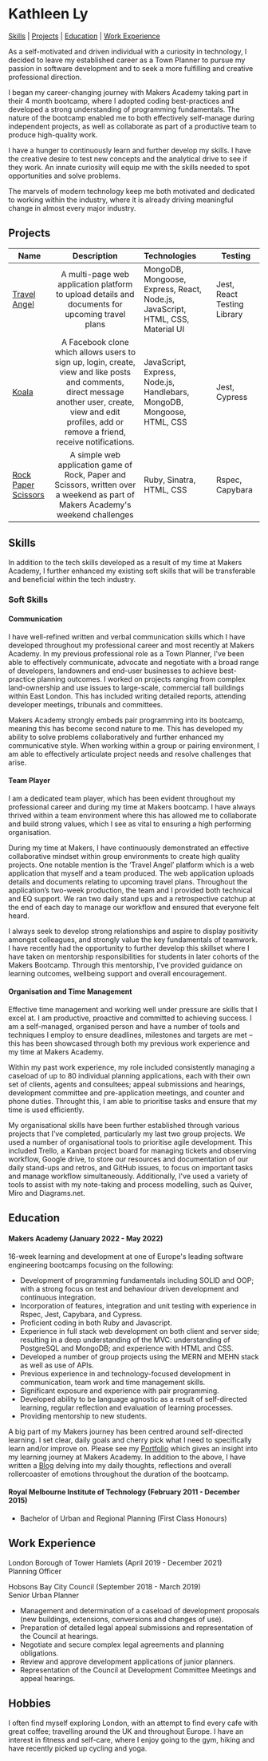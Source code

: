 # Kathleen Ly
[Skills](#skills) | [Projects](#projects) | [Education](#education) | [Work Experience](#work-experience)

As a self-motivated and driven individual with a curiosity in technology, I decided to leave my established career as a Town Planner to pursue my passion in software development and to seek a more fulfilling and creative professional direction. 

I began my career-changing journey with Makers Academy taking part in their 4 month bootcamp, where I adopted coding best-practices and developed a strong understanding of programming fundamentals. The nature of the bootcamp enabled me to both effectively self-manage during independent projects, as well as collaborate as part of a productive team to produce high-quality work.

I have a hunger to continuously learn and further develop my skills. I have the creative desire to test new concepts and the analytical drive to see if they work. An innate curiosity will equip me with the skills needed to spot opportunities and solve problems.

The marvels of modern technology keep me both motivated and dedicated to working within the industry, where it is already driving meaningful change in almost every major industry.

## Projects

| Name                       | Description                                                                   | Technologies                     |  Testing                           |
| -------------------------- |:-----------------------------------------------------------------------------:|:-------------------|-------------------|
| [Travel Angel](https://github.com/adamwoodcock98/travel-angel)     | A multi-page web application platform to upload details and documents for upcoming travel plans                | MongoDB, Mongoose, Express, React, Node.js, JavaScript, HTML, CSS, Material UI             | Jest, React Testing Library      |
| [Koala](https://github.com/heykathl/koala)       | A Facebook clone which allows users to sign up, login, create, view and like posts and comments, direct message another user, create, view and edit profiles, add or remove a friend, receive notifications.                                         | JavaScript, Express, Node.js, Handlebars, MongoDB, Mongoose, HTML, CSS           | Jest, Cypress                    |  
| [Rock Paper Scissors](https://github.com/heykathl/rps-challenge)           | A simple web application game of Rock, Paper and Scissors, written over a weekend as part of Makers Academy's weekend challenges  | Ruby, Sinatra, HTML, CSS         | Rspec, Capybara       |   

## Skills

In addition to the tech skills developed as a result of my time at Makers Academy, I further enhanced my existing soft skills that will be transferable and beneficial within the tech industry.

### Soft Skills

#### Communication
I have well-refined written and verbal communication skills which I have developed throughout my professional career and most recently at Makers Academy. In my previous professional role as a Town Planner, I've been able to effectively communicate, advocate and negotiate with a broad range of developers, landowners and end-user businesses to achieve best-practice planning outcomes. I worked on projects ranging from complex land-ownership and use issues to large-scale, commercial tall buildings within East London. This has included writing detailed reports, attending developer meetings, tribunals and committees. 

Makers Academy strongly embeds pair programming into its bootcamp, meaning this has become second nature to me. This has developed my ability to solve problems collaboratively and further enhanced my communicative style. When working within a group or pairing environment, I am able to effectively articulate project needs and resolve challenges that arise.

#### Team Player
I am a dedicated team player, which has been evident throughout my professional career and during my time at Makers bootcamp. I have always thrived within a team environment where this has allowed me to collaborate and build strong values, which I see as vital to ensuring a high performing organisation. 

During my time at Makers, I have continuously demonstrated an effective collaborative mindset within group environments to create high quality projects. One notable mention is the ‘Travel Angel’ platform which is a web application that myself and a team produced. The web application uploads details and documents relating to upcoming travel plans. Throughout the application’s two-week production, the team and I provided both technical and EQ support. We ran two daily stand ups and a retrospective catchup at the end of each day to manage our workflow and ensured that everyone felt heard. 

I always seek to develop strong relationships and aspire to display positivity amongst colleagues, and strongly value the key fundamentals of teamwork. I have recently had the opportunity to further develop this skillset where I have taken on mentorship responsibilities for students in later cohorts of the Makers Bootcamp. Through this mentorship, I've provided guidance on learning outcomes, wellbeing support and overall encouragement.

#### Organisation and Time Management
Effective time management and working well under pressure are skills that I excel at. I am productive, proactive and committed to achieving success. I am a self-managed, organised person and have a number of tools and techniques I employ to ensure deadlines, milestones and targets are met – this has been showcased through both my previous work experience and my time at Makers Academy.

Within my past work experience, my role included consistently managing a caseload of up to 80 individual planning applications, each with their own set of clients, agents and consultees; appeal submissions and hearings, development committee and pre-application meetings, and counter and phone duties. Throught this, I am able to prioritise tasks and ensure that my time is used efficiently. 

My organisational skills have been further established through various projects that I’ve completed, particularly my last two group projects. We used a number of organisational tools to prioritise agile development. This included Trello, a Kanban project board for managing tickets and observing workflow, Google drive, to store our resources and documentation of our daily stand-ups and retros, and GitHub issues, to focus on important tasks and manage workflow simultaneously. Additionally, I've used a variety of tools to assist with my note-taking and process modelling, such as Quiver, Miro and Diagrams.net.

## Education

#### Makers Academy (January 2022 - May 2022)
16-week learning and development at one of Europe's leading software engineering bootcamps focusing on the following:
- Development of programming fundamentals including SOLID and OOP; with a strong focus on test and behaviour driven development and continuous integration.
- Incorporation of features, integration and unit testing with experience in Rspec, Jest, Capybara, and Cypress.
- Proficient coding in both Ruby and Javascript.
- Experience in full stack web development on both client and server side; resulting in a deep understanding of the MVC: understanding of PostgreSQL and MongoDB; and experience with HTML and CSS.
- Developed a number of group projects using the MERN and MEHN stack as well as use of APIs. 
- Previous experience in and technology-focused development in communication, team work and time management skills.
- Significant exposure and experience with pair programming.
- Developed ability to be language agnostic as a result of self-directed learning, regular reflection and evaluation of learning processes.
- Providing mentorship to new students.

A big part of my Makers journey has been centred around self-directed learning. I set clear, daily goals and cherry pick what I need to specifically learn and/or improve on. Please see my [Portfolio](https://github.com/heykathl/Portfolio) which gives an insight into my learning journey at Makers Academy. 
In addition to the above, I have written a [Blog](https://medium.com/@heykathl) delving into my daily thoughts, reflections and overall rollercoaster of emotions throughout the duration of the bootcamp.

#### Royal Melbourne Institute of Technology (February 2011 - December 2015)

- Bachelor of Urban and Regional Planning (First Class Honours)

## Work Experience

London Borough of Tower Hamlets (April 2019 - December 2021)  
Planning Officer

Hobsons Bay City Council (September 2018 - March 2019)  
Senior Urban Planner

- Management and determination of a caseload of development proposals (new buildings, extensions, conversions and changes of use).
- Preparation of detailed legal appeal submissions and representation of the Council at hearings.
- Negotiate and secure complex legal agreements and planning obligations.
- Review and approve development applications of junior planners.
- Representation of the Council at Development Committee Meetings and appeal hearings.  

## Hobbies

I often find myself exploring London, with an attempt to find every cafe with great coffee; travelling around the UK and throughout Europe. 
I have an interest in fitness and self-care, where I enjoy going to the gym, hiking and have recently picked up cycling and yoga.
